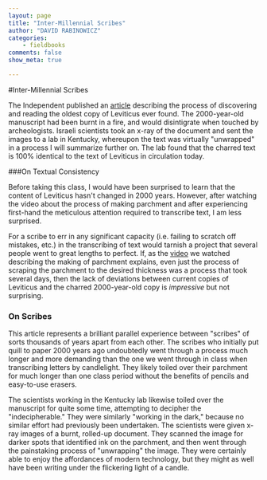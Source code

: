 ```yaml
---
layout: page  
title: "Inter-Millennial Scribes"  
author: "DAVID RABINOWICZ"  
categories:  
    - fieldbooks
comments: false  
show_meta: true

---
```


#Inter-Millennial Scribes


The Independent published an [article](http://www.independent.co.uk/life-style/gadgets-and-tech/news/scientists-finally-read-the-oldest-biblical-text-ever-found-a7323296.html) describing the process of discovering and reading the oldest copy of Leviticus ever found.  The 2000-year-old manuscript had been burnt in a fire, and would disintigrate when touched by archeologists.  Israeli scientists took an x-ray of the document and sent the images to a lab in Kentucky, whereupon the text was virtually "unwrapped" in a process I will summarize further on.  The lab found that the charred text is 100% identical to the text of Leviticus in circulation today.


###On Textual Consistency

Before taking this class, I would have been surprised to learn that the content of Leviticus hasn't changed in 2000 years.  However, after watching the video about the process of making parchment and after experiencing first-hand the meticulous attention required to transcribe text, I am less surprised.  

For a scribe to err in any significant capacity (i.e. failing to scratch off mistakes, etc.) in the transcribing of text would tarnish a project that several people went to great lengths to perfect.  If, as the [video](https://www.youtube.com/watch?v=nuNfdHNTv9o&feature=youtu.be) we watched describing the making of parchment explains, even just the process of scraping the parchment to the desired thickness was a process that took several days, then the lack of deviations between current copies of Leviticus and the charred 2000-year-old copy is *impressive* but not surprising.

### On Scribes

This article represents a brilliant parallel experience between "scribes" of sorts thousands of years apart from each other. The scribes who initially put quill to paper 2000 years ago undoubtedly went through a process much longer and more demanding than the one we went through in class when transcribing letters by candlelight.  They likely toiled over their parchment for much longer than one class period without the benefits of pencils and easy-to-use erasers.

The scientists working in the Kentucky lab likewise toiled over the manuscript for quite some time, attempting to decipher the "indecipherable."  They were similarly "working in the dark," because no similar effort had previously been undertaken.  The scientists were given x-ray images of a burnt, rolled-up document.  They scanned the image for darker spots that identified ink on the parchment, and then went through the painstaking process of "unwrapping" the image.  They were certainly able to enjoy the affordances of modern technology, but they might as well have been writing under the flickering light of a candle.